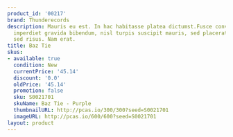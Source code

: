```yaml
---
product_id: '00217'
brand: Thunderecords
description: Mauris eu est. In hac habitasse platea dictumst.Fusce convallis, mauris
  imperdiet gravida bibendum, nisl turpis suscipit mauris, sed placerat ipsum urna
  sed risus. Nam erat.
title: Baz Tie
skus:
- available: true
  condition: New
  currentPrice: '45.14'
  discount: '0.0'
  oldPrice: '45.14'
  promotion: false
  sku: S0021701
  skuName: Baz Tie - Purple
  thumbnailURL: http://pcas.io/300/300?seed=S0021701
  imageURL: http://pcas.io/600/600?seed=S0021701
layout: product
---
```

